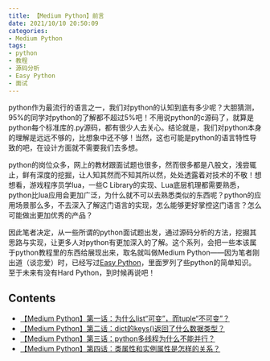 ```yaml
---
title: 【Medium Python】前言
date: 2021/10/10 20:50:09
categories:
- Medium Python
tags:
- python
- 教程
- 源码分析
- Easy Python
- 面试
---
```


python作为最流行的语言之一，我们对python的认知到底有多少呢？大胆猜测，95%的同学对python的了解都不超过5%吧！不用说python的c源码了，就算是python每个标准库的.py源码，都有很少人去关心。结论就是，我们对python本身的理解是远远不够的，比想象中还不够！当然，这也可能是python的语言特性导致的吧，在设计方面就不需要我们去多想。

python的岗位众多，网上的教材跟面试题也很多，然而很多都是八股文，浅尝辄止，鲜有深度的挖掘，让人知其然而不知其所以然，处处透露着对技术的不敬！想想看，游戏程序员学lua，一些C Library的实现、Lua底层机理都需要熟悉，python比lua应用会更加广泛，为什么就不可以去熟悉类似的东西呢？python的应用场景那么多，不去深入了解这门语言的实现，怎么能够更好掌控这门语言？怎么可能做出更加优秀的产品？

因此笔者决定，从一些所谓的python面试题出发，通过源码分析的方法，挖掘其思路与实现，让更多人对python有更加深入的了解。这个系列，会把一些本该属于python教程里的东西给展现出来，取名就叫做Medium Python——因为笔者刚出道（谈恋爱）时，已经写过[Easy Python](https://utmhikari.top/categories/Easy-Python/)，里面罗列了些python的简单知识。至于未来有没有Hard Python，到时候再说吧！

## Contents

- [【Medium Python】第一话：为什么list“可变”，而tuple“不可变”？](https://utmhikari.top/2021/10/17/mediumpython/i/)
- [【Medium Python】第二话：dict的keys()返回了什么数据类型？](https://utmhikari.top/2021/10/23/mediumpython/ii/)
- [【Medium Python】第三话：python多线程为什么不能并行？](https://utmhikari.top/2021/10/30/mediumpython/iii/)
- [【Medium Python】第四话：类属性和实例属性是怎样的关系？](https://utmhikari.top/2021/11/06/mediumpython/iv/)
